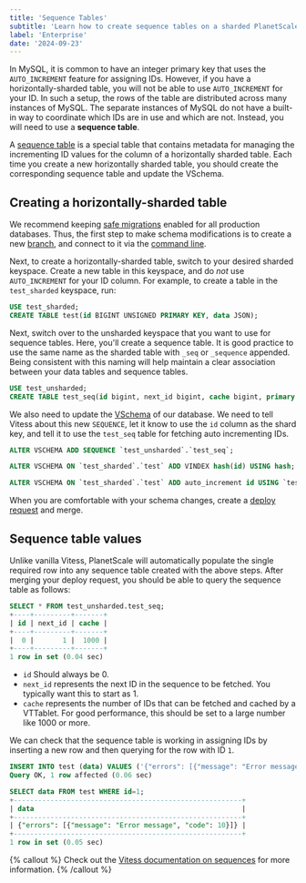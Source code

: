 ```yaml
---
title: 'Sequence Tables'
subtitle: 'Learn how to create sequence tables on a sharded PlanetScale database.'
label: 'Enterprise'
date: '2024-09-23'
---
```


In MySQL, it is common to have an integer primary key that uses the `AUTO_INCREMENT` feature for assigning IDs.
However, if you have a horizontally-sharded table, you will not be able to use `AUTO_INCREMENT` for your ID.
In such a setup, the rows of the table are distributed across many instances of MySQL.
The separate instances of MySQL do not have a built-in way to coordinate which IDs are in use and which are not.
Instead, you will need to use a **sequence table**.

A [sequence table](https://vitess.io/docs/reference/features/vitess-sequences) is a special table that contains metadata for managing the incrementing ID values for the column of a horizontally sharded table.
Each time you create a new horizontally sharded table, you should create the corresponding sequence table and update the VSchema.

## Creating a horizontally-sharded table

We recommend keeping [safe migrations](/docs/concepts/safe-migrations) enabled for all production databases.
Thus, the first step to make schema modifications is to create a new [branch](/docs/concepts/branching),
and connect to it via the [command line](/docs/reference/planetscale-cli).

Next, to create a horizontally-sharded table, switch to your desired sharded keyspace.
Create a new table in this keyspace, and do _not_ use `AUTO_INCREMENT` for your ID column.
For example, to create a table in the `test_sharded` keyspace, run:

```sql
USE test_sharded;
CREATE TABLE test(id BIGINT UNSIGNED PRIMARY KEY, data JSON);
```

Next, switch over to the unsharded keyspace that you want to use for sequence tables.
Here, you'll create a sequence table.
It is good practice to use the same name as the sharded table with `_seq` or `_sequence` appended.
Being consistent with this naming will help maintain a clear association between your data tables and sequence tables.

```sql
USE test_unsharded;
CREATE TABLE test_seq(id bigint, next_id bigint, cache bigint, primary key(id)) comment 'vitess_sequence';
```

We also need to update the [VSchema](/docs/sharding/vschema) of our database.
We need to tell Vitess about this new `SEQUENCE`, let it know to use the `id` column as the shard key, and tell it to use the `test_seq` table for fetching auto incrementing IDs.

```sql
ALTER VSCHEMA ADD SEQUENCE `test_unsharded`.`test_seq`;

ALTER VSCHEMA ON `test_sharded`.`test` ADD VINDEX hash(id) USING hash;

ALTER VSCHEMA ON `test_sharded`.`test` ADD auto_increment id USING `test_unsharded`.`test_seq`;
```

When you are comfortable with your schema changes, create a [deploy request](/docs/concepts/deploy-requests) and merge.

## Sequence table values

Unlike vanilla Vitess, PlanetScale will automatically populate the single required row into any sequence table created with the above steps.
After merging your deploy request, you should be able to query the sequence table as follows:

```sql
SELECT * FROM test_unsharded.test_seq;
+----+---------+-------+
| id | next_id | cache |
+----+---------+-------+
|  0 |       1 |  1000 |
+----+---------+-------+
1 row in set (0.04 sec)
```

- `id` Should always be 0.
- `next_id` represents the next ID in the sequence to be fetched. You typically want this to start as 1.
- `cache` represents the number of IDs that can be fetched and cached by a VTTablet. For good performance, this should be set to a large number like 1000 or more.

We can check that the sequence table is working in assigning IDs by inserting a new row and then querying for the row with ID `1`.

```sql
INSERT INTO test (data) VALUES ('{"errors": [{"message": "Error message", "code": 10}]}');
Query OK, 1 row affected (0.06 sec)

SELECT data FROM test WHERE id=1;
+--------------------------------------------------------+
| data                                                   |
+--------------------------------------------------------+
| {"errors": [{"message": "Error message", "code": 10}]} |
+--------------------------------------------------------+
1 row in set (0.05 sec)
```

{% callout %}
Check out the [Vitess documentation on sequences](https://vitess.io/docs/reference/features/vitess-sequences/) for more information.
{% /callout %}
